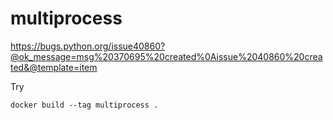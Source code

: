 # multiprocess

https://bugs.python.org/issue40860?@ok_message=msg%20370695%20created%0Aissue%2040860%20created&@template=item


Try 

    docker build --tag multiprocess .